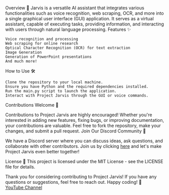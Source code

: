 Overview 🎯
Jarvis is a versatile AI assistant that integrates various functionalities such as voice recognition, web scraping, OCR, and more into a single graphical user interface (GUI) application. It serves as a virtual assistant, capable of executing tasks, providing information, and interacting with users through natural language processing.
Features ✨

    Voice recognition and processing
    Web scraping for online research
    Optical Character Recognition (OCR) for text extraction
    Image Generation
    Generation of PowerPoint presentations
    And much more!

How to Use 🛠️

    Clone the repository to your local machine.
    Ensure you have Python and the required dependencies installed.
    Run the main.py script to launch the application.
    Interact with Project Jarvis through the GUI or voice commands.

Contributions Welcome 🤝

Contributions to Project Jarvis are highly encouraged! Whether you're interested in adding new features, fixing bugs, or improving documentation, your contributions are valuable. Feel free to fork the repository, make your changes, and submit a pull request.
Join Our Discord Community 🎉

We have a Discord server where you can discuss ideas, ask questions, and collaborate with other contributors. Join us by clicking [here](https://discord.gg/4EMqEcb458) and let's make Project Jarvis even better together!

License 📄
This project is licensed under the MIT License - see the LICENSE file for details.

Thank you for considering contributing to Project Jarvis! If you have any questions or suggestions, feel free to reach out. Happy coding! 🤖
<br>
[YouTube Channel](https://www.youtube.com/@Hackersareherewhereareyou/featured)

